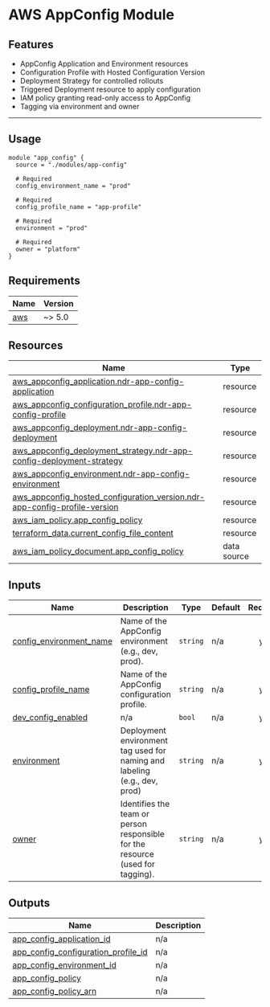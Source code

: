 # AWS AppConfig Module

## Features

- AppConfig Application and Environment resources
- Configuration Profile with Hosted Configuration Version
- Deployment Strategy for controlled rollouts
- Triggered Deployment resource to apply configuration
- IAM policy granting read-only access to AppConfig
- Tagging via environment and owner

---

## Usage

```hcl
module "app_config" {
  source = "./modules/app-config"

  # Required
  config_environment_name = "prod"

  # Required
  config_profile_name = "app-profile"

  # Required
  environment = "prod"

  # Required
  owner = "platform"
}

```

<!-- BEGIN_TF_DOCS -->
## Requirements

| Name | Version |
|------|---------|
| <a name="requirement_aws"></a> [aws](#requirement\_aws) | ~> 5.0 |
## Resources

| Name | Type |
|------|------|
| [aws_appconfig_application.ndr-app-config-application](https://registry.terraform.io/providers/hashicorp/aws/latest/docs/resources/appconfig_application) | resource |
| [aws_appconfig_configuration_profile.ndr-app-config-profile](https://registry.terraform.io/providers/hashicorp/aws/latest/docs/resources/appconfig_configuration_profile) | resource |
| [aws_appconfig_deployment.ndr-app-config-deployment](https://registry.terraform.io/providers/hashicorp/aws/latest/docs/resources/appconfig_deployment) | resource |
| [aws_appconfig_deployment_strategy.ndr-app-config-deployment-strategy](https://registry.terraform.io/providers/hashicorp/aws/latest/docs/resources/appconfig_deployment_strategy) | resource |
| [aws_appconfig_environment.ndr-app-config-environment](https://registry.terraform.io/providers/hashicorp/aws/latest/docs/resources/appconfig_environment) | resource |
| [aws_appconfig_hosted_configuration_version.ndr-app-config-profile-version](https://registry.terraform.io/providers/hashicorp/aws/latest/docs/resources/appconfig_hosted_configuration_version) | resource |
| [aws_iam_policy.app_config_policy](https://registry.terraform.io/providers/hashicorp/aws/latest/docs/resources/iam_policy) | resource |
| [terraform_data.current_config_file_content](https://registry.terraform.io/providers/hashicorp/terraform/latest/docs/resources/data) | resource |
| [aws_iam_policy_document.app_config_policy](https://registry.terraform.io/providers/hashicorp/aws/latest/docs/data-sources/iam_policy_document) | data source |
## Inputs

| Name | Description | Type | Default | Required |
|------|-------------|------|---------|:--------:|
| <a name="input_config_environment_name"></a> [config\_environment\_name](#input\_config\_environment\_name) | Name of the AppConfig environment (e.g., dev, prod). | `string` | n/a | yes |
| <a name="input_config_profile_name"></a> [config\_profile\_name](#input\_config\_profile\_name) | Name of the AppConfig configuration profile. | `string` | n/a | yes |
| <a name="input_dev_config_enabled"></a> [dev\_config\_enabled](#input\_dev\_config\_enabled) | n/a | `bool` | n/a | yes |
| <a name="input_environment"></a> [environment](#input\_environment) | Deployment environment tag used for naming and labeling (e.g., dev, prod) | `string` | n/a | yes |
| <a name="input_owner"></a> [owner](#input\_owner) | Identifies the team or person responsible for the resource (used for tagging). | `string` | n/a | yes |
## Outputs

| Name | Description |
|------|-------------|
| <a name="output_app_config_application_id"></a> [app\_config\_application\_id](#output\_app\_config\_application\_id) | n/a |
| <a name="output_app_config_configuration_profile_id"></a> [app\_config\_configuration\_profile\_id](#output\_app\_config\_configuration\_profile\_id) | n/a |
| <a name="output_app_config_environment_id"></a> [app\_config\_environment\_id](#output\_app\_config\_environment\_id) | n/a |
| <a name="output_app_config_policy"></a> [app\_config\_policy](#output\_app\_config\_policy) | n/a |
| <a name="output_app_config_policy_arn"></a> [app\_config\_policy\_arn](#output\_app\_config\_policy\_arn) | n/a |
<!-- END_TF_DOCS -->
